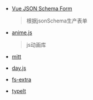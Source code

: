 * [Vue JSON Schema Form](https://github.com/lljj-x/vue-json-schema-form)
    > 根据jsonSchema生产表单

* [anime.js](https://github.com/juliangarnier/anime/)
    >js动画库 
* [mitt](https://github.com/developit/mitt)
* [day.js]()
* [fs-extra]()
* [typeIt](https://github.com/alexmacarthur/typeit)